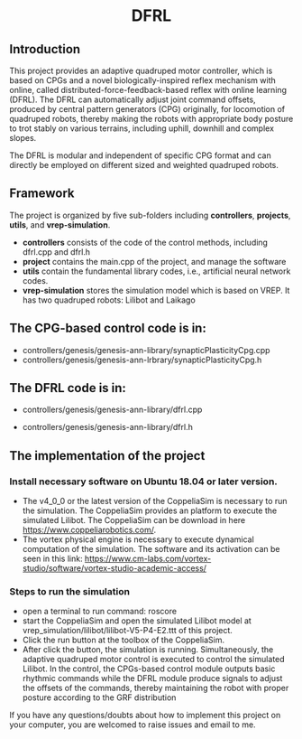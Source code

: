 # <center> DFRL</center>


## Introduction

This project provides an adaptive quadruped motor controller, which is based on CPGs and a novel biologically-inspired reflex mechanism with online, called distributed-force-feedback-based reflex with online learning (DFRL).  The DFRL can automatically adjust joint command offsets, produced by central pattern generators (CPG) originally, for locomotion of quadruped robots, thereby making the robots with appropriate body posture to trot stably on various terrains, including uphill, downhill and complex slopes.

The DFRL is modular and independent of specific CPG format and can directly be employed on different sized and weighted quadruped robots.

## Framework

The project is organized by five sub-folders including **controllers**, **projects**, **utils**, and **vrep-simulation**. 

- **controllers** consists of the code of the control methods, including dfrl.cpp and dfrl.h
- **project** contains the main.cpp of the project, and manage the software 
- **utils** contain the fundamental library codes, i.e., artificial neural network codes.
- **vrep-simulation** stores the simulation model which is based on VREP.  It has two quadruped robots: Lilibot and Laikago



## The CPG-based control code is in:

- controllers/genesis/genesis-ann-library/synapticPlasticityCpg.cpp
- controllers/genesis/genesis-ann-lrbrary/synapticPlasticityCpg.h

## The DFRL code is in:

- controllers/genesis/genesis-ann-library/dfrl.cpp

- controllers/genesis/genesis-ann-library/dfrl.h

## The implementation of the project
### Install necessary software on Ubuntu 18.04 or later version.
- The v4_0_0 or the latest version of the CoppeliaSim is necessary to run the simulation. The CoppeliaSim provides an platform to execute the simulated Lilibot. The CoppeliaSim can be download in here https://www.coppeliarobotics.com/.
- The vortex physical engine is necessary to execute dynamical computation of the simulation. The software and its activation can be seen in this link: https://www.cm-labs.com/vortex-studio/software/vortex-studio-academic-access/

### Steps to run the simulation
- open a terminal to run command: roscore
- start the CoppeliaSim and open the simulated Lilibot model at vrep_simulation/lilibot/lilibot-V5-P4-E2.ttt of this project. 
- Click the run button at the toolbox of the CoppeliaSim.
- After click the button, the simulation is running. Simultaneously, the adaptive quadruped motor control is executed to control the simulated Lilibot. In the control, the CPGs-based control module outputs basic rhythmic commands while the DFRL module produce signals to adjust the offsets of the commands, thereby maintaining the robot with proper posture according to the GRF distribution

If you have any questions/doubts  about how to implement this project on your computer, you are welcomed to raise issues and email to me.